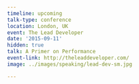 ```yaml
---
timeline: upcoming
talk-type: conference
location: London, UK
event: The Lead Developer
date: '2015-09-11'
hidden: true
talk: A Primer on Performance
event-link: http://theleaddeveloper.com/
image: ../images/speaking/lead-dev-sm.jpg

---
```

